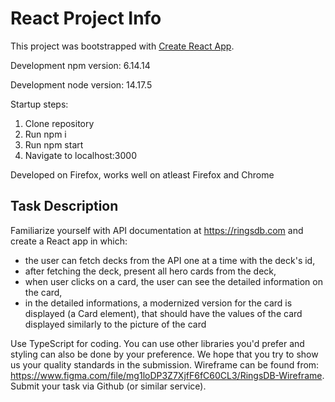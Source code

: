 # React Project Info

This project was bootstrapped with [Create React App](https://github.com/facebook/create-react-app).

Development npm version: 6.14.14

Development node version: 14.17.5

Startup steps:
1. Clone repository
2. Run npm i
3. Run npm start
4. Navigate to localhost:3000

Developed on Firefox, works well on atleast Firefox and Chrome


## Task Description

Familiarize yourself with API documentation at https://ringsdb.com and create a React app in
which:

- the user can fetch decks from the API one at a time with the deck's id,
- after fetching the deck, present all hero cards from the deck,
- when user clicks on a card, the user can see the detailed information on the card,
- in the detailed informations, a modernized version for the card is displayed (a Card
  element), that should have the values of the card displayed similarly to the picture of the
  card

Use TypeScript for coding. You can use other libraries you'd prefer and styling can also be done by your preference. We hope that you try to show us your quality standards in the submission.
Wireframe can be found from: https://www.figma.com/file/mg1loDP3Z7XjfF6fC60CL3/RingsDB-Wireframe.
Submit your task via Github (or similar service).
